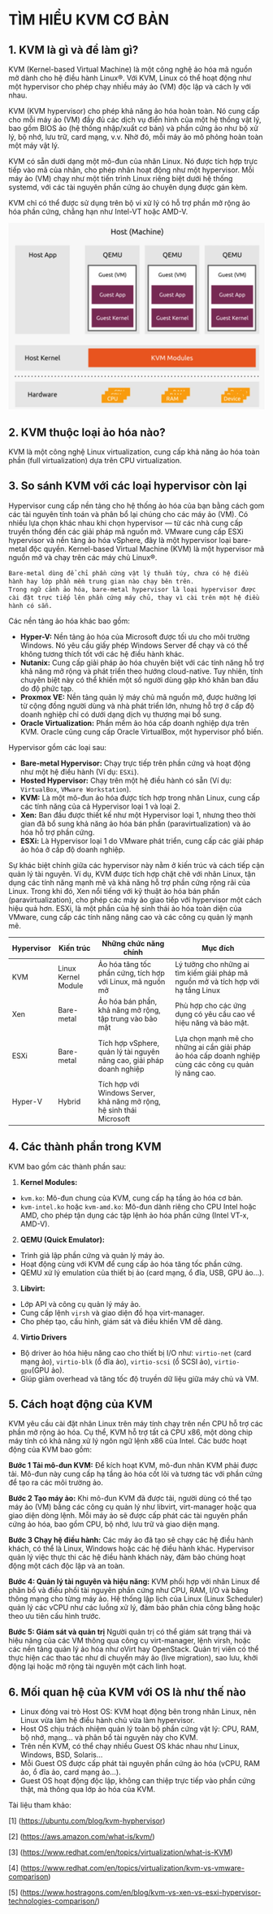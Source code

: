 # TÌM HIỂU KVM CƠ BẢN
## 1. KVM là gì và để làm gì?
KVM (Kernel-based Virtual Machine) là một công nghệ ảo hóa mã nguồn mở dành cho hệ điều hành Linux®. Với KVM, Linux có thể hoạt động như một hypervisor cho phép chạy nhiều máy ảo (VM) độc lập và cách ly với nhau.

KVM (KVM hypervisor) cho phép khả năng ảo hóa hoàn toàn. Nó cung cấp cho mỗi máy ảo (VM) đầy đủ các dịch vụ điển hình của một hệ thống vật lý, bao gồm BIOS ảo (hệ thống nhập/xuất cơ bản) và phần cứng ảo như bộ xử lý, bộ nhớ, lưu trữ, card mạng, v.v. Nhờ đó, mỗi máy ảo mô phỏng hoàn toàn một máy vật lý.

KVM có sẵn dưới dạng một mô-đun của nhân Linux. Nó được tích hợp trực tiếp vào mã của nhân, cho phép nhân hoạt động như một hypervisor. Mỗi máy ảo (VM) chạy như một tiến trình Linux riêng biệt dưới hệ thống systemd, với các tài nguyên phần cứng ảo chuyên dụng được gán kèm.

KVM chỉ có thể được sử dụng trên bộ vi xử lý có hỗ trợ phần mở rộng ảo hóa phần cứng, chẳng hạn như Intel-VT hoặc AMD-V.

![](../imgs/2.png)
## 2. KVM thuộc loại ảo hóa nào?
KVM là một công nghệ Linux virtualization, cung cấp khả năng ảo hóa toàn phần (full virtualization) dựa trên CPU virtualization.
## 3. So sánh KVM với các loại hypervisor còn lại
Hypervisor cung cấp nền tảng cho hệ thống ảo hóa của bạn bằng cách gom các tài nguyên tính toán và phân bổ lại chúng cho các máy ảo (VM). Có nhiều lựa chọn khác nhau khi chọn hypervisor — từ các nhà cung cấp truyền thống đến các giải pháp mã nguồn mở. VMware cung cấp ESXi hypervisor và nền tảng ảo hóa vSphere, đây là một hypervisor loại bare-metal độc quyền. Kernel-based Virtual Machine (KVM) là một hypervisor mã nguồn mở và chạy trên các máy chủ Linux®.

```
Bare-metal dùng để chỉ phần cứng vật lý thuần túy, chưa có hệ điều hành hay lớp phần mềm trung gian nào chạy bên trên.
Trong ngữ cảnh ảo hóa, bare-metal hypervisor là loại hypervisor được cài đặt trực tiếp lên phần cứng máy chủ, thay vì cài trên một hệ điều hành có sẵn.
```
Các nền tảng ảo hóa khác bao gồm:

- **Hyper-V:** Nền tảng ảo hóa của Microsoft được tối ưu cho môi trường Windows. Nó yêu cầu giấy phép Windows Server để chạy và có thể không tương thích tốt với các hệ điều hành khác.
- **Nutanix:** Cung cấp giải pháp ảo hóa chuyên biệt với các tính năng hỗ trợ khả năng mở rộng và phát triển theo hướng cloud-native. Tuy nhiên, tính chuyên biệt này có thể khiến một số người dùng gặp khó khăn ban đầu do độ phức tạp.
- **Proxmox VE:** Nền tảng quản lý máy chủ mã nguồn mở, được hưởng lợi từ cộng đồng người dùng và nhà phát triển lớn, nhưng hỗ trợ ở cấp độ doanh nghiệp chỉ có dưới dạng dịch vụ thương mại bổ sung.
- **Oracle Virtualization:** Phần mềm ảo hóa cấp doanh nghiệp dựa trên KVM. Oracle cũng cung cấp Oracle VirtualBox, một hypervisor phổ biến.

Hypervisor gồm các loại sau:

- **Bare-metal Hypervisor:** Chạy trực tiếp trên phần cứng và hoạt động như một hệ điều hành (Ví dụ: `ESXi`).
- **Hosted Hypervisor:** Chạy trên một hệ điều hành có sẵn (Ví dụ: `VirtualBox`, `VMware Workstation`).
- **KVM:** Là một mô-đun ảo hóa được tích hợp trong nhân Linux, cung cấp các tính năng của cả Hypervisor loại 1 và loại 2.
- **Xen:** Ban đầu được thiết kế như một Hypervisor loại 1, nhưng theo thời gian đã bổ sung khả năng ảo hóa bán phần (paravirtualization) và ảo hóa hỗ trợ phần cứng.
- **ESXi:** Là Hypervisor loại 1 do VMware phát triển, cung cấp các giải pháp ảo hóa ở cấp độ doanh nghiệp.

Sự khác biệt chính giữa các hypervisor này nằm ở kiến trúc và cách tiếp cận quản lý tài nguyên. Ví dụ, KVM được tích hợp chặt chẽ với nhân Linux, tận dụng các tính năng mạnh mẽ và khả năng hỗ trợ phần cứng rộng rãi của Linux. Trong khi đó, Xen nổi tiếng với kỹ thuật ảo hóa bán phần (paravirtualization), cho phép các máy ảo giao tiếp với hypervisor một cách hiệu quả hơn. ESXi, là một phần của hệ sinh thái ảo hóa toàn diện của VMware, cung cấp các tính năng nâng cao và các công cụ quản lý mạnh mẽ.

|Hypervisor|Kiến trúc|Những chức năng chính|Mục đích|
|---|---|---|---|
|KVM|Linux Kernel Module|Ảo hóa tăng tốc phần cứng, tích hợp với Linux, mã nguồn mở|Lý tưởng cho những ai tìm kiếm giải pháp mã nguồn mở và tích hợp với hạ tầng Linux|
|Xen|Bare-metal|Ảo hóa bán phần, khả năng mở rộng, tập trung vào bảo mật|Phù hợp cho các ứng dụng có yêu cầu cao về hiệu năng và bảo mật.|
|ESXi|Bare-metal|Tích hợp vSphere, quản lý tài nguyên nâng cao, giải pháp doanh nghiệp|Lựa chọn mạnh mẽ cho những ai cần giải pháp ảo hóa cấp doanh nghiệp cùng các công cụ quản lý nâng cao.|
|Hyper-V|Hybrid|Tích hợp với Windows Server, khả năng mở rộng, hệ sinh thái Microsoft|
## 4. Các thành phần trong KVM
KVM bao gồm các thành phần sau:
1. **Kernel Modules:**
- `kvm.ko`: Mô-đun chung của KVM, cung cấp hạ tầng ảo hóa cơ bản.
- `kvm-intel.ko` hoặc `kvm-amd.ko`: Mô-đun dành riêng cho CPU Intel hoặc AMD, cho phép tận dụng các tập lệnh ảo hóa phần cứng (Intel VT-x, AMD-V).
2. **QEMU (Quick Emulator):**
- Trình giả lập phần cứng và quản lý máy ảo.
- Hoạt động cùng với KVM để cung cấp ảo hóa tăng tốc phần cứng.
- QEMU xử lý emulation của thiết bị ảo (card mạng, ổ đĩa, USB, GPU ảo...).
3. **Libvirt:**
- Lớp API và công cụ quản lý máy ảo.
- Cung cấp lệnh `virsh` và giao diện đồ họa virt-manager.
- Cho phép tạo, cấu hình, giám sát và điều khiển VM dễ dàng.
4. **Virtio Drivers**
- Bộ driver ảo hóa hiệu năng cao cho thiết bị I/O như: `virtio-net` (card mạng ảo), `virtio-blk` (ổ đĩa ảo), `virtio-scsi` (ổ SCSI ảo), `virtio-gpu`(GPU ảo).
- Giúp giảm overhead và tăng tốc độ truyền dữ liệu giữa máy chủ và VM.
## 5. Cách hoạt động của KVM
KVM yêu cầu cài đặt nhân Linux trên máy tính chạy trên nền CPU hỗ trợ các phần mở rộng ảo hóa. Cụ thể, KVM hỗ trợ tất cả CPU x86, một dòng chip máy tính có khả năng xử lý ngôn ngữ lệnh x86 của Intel. Các bước hoạt động của KVM bao gồm:

**Bước 1 Tải mô-đun KVM:** Để kích hoạt KVM, mô-đun nhân KVM phải được tải. Mô-đun này cung cấp hạ tầng ảo hóa cốt lõi và tương tác với phần cứng để tạo ra các môi trường ảo.

**Bước 2 Tạo máy ảo:** Khi mô-đun KVM đã được tải, người dùng có thể tạo máy ảo (VM) bằng các công cụ quản lý như libvirt, virt-manager hoặc qua giao diện dòng lệnh. Mỗi máy ảo sẽ được cấp phát các tài nguyên phần cứng ảo hóa, bao gồm CPU, bộ nhớ, lưu trữ và giao diện mạng.

**Bước 3 Chạy hệ điều hành:** Các máy ảo đã tạo sẽ chạy các hệ điều hành khách, có thể là Linux, Windows hoặc các hệ điều hành khác. Hypervisor quản lý việc thực thi các hệ điều hành khách này, đảm bảo chúng hoạt động một cách độc lập và an toàn.

**Bước 4: Quản lý tài nguyên và hiệu năng:** KVM phối hợp với nhân Linux để phân bổ và điều phối tài nguyên phần cứng như CPU, RAM, I/O và băng thông mạng cho từng máy ảo. Hệ thống lập lịch của Linux (Linux Scheduler) quản lý các vCPU như các luồng xử lý, đảm bảo phân chia công bằng hoặc theo ưu tiên cấu hình trước.

**Bước 5: Giám sát và quản trị** Người quản trị có thể giám sát trạng thái và hiệu năng của các VM thông qua công cụ virt-manager, lệnh virsh, hoặc các nền tảng quản lý ảo hóa như oVirt hay OpenStack. Quản trị viên có thể thực hiện các thao tác như di chuyển máy ảo (live migration), sao lưu, khởi động lại hoặc mở rộng tài nguyên một cách linh hoạt.

## 6. Mối quan hệ của KVM với OS là như thế nào
- Linux đóng vai trò Host OS: KVM hoạt động bên trong nhân Linux, nên Linux vừa làm hệ điều hành chủ vừa làm hypervisor.
- Host OS chịu trách nhiệm quản lý toàn bộ phần cứng vật lý: CPU, RAM, bộ nhớ, mạng… và phân bổ tài nguyên này cho KVM.
- Trên nền KVM, có thể chạy nhiều Guest OS khác nhau như Linux, Windows, BSD, Solaris…
- Mỗi Guest OS được cấp phát tài nguyên phần cứng ảo hóa (vCPU, RAM ảo, ổ đĩa ảo, card mạng ảo…).
- Guest OS hoạt động độc lập, không can thiệp trực tiếp vào phần cứng thật, mà thông qua lớp ảo hóa của KVM.



Tài liệu tham khảo:

[1] (https://ubuntu.com/blog/kvm-hyphervisor)

[2] (https://aws.amazon.com/what-is/kvm/)

[3] (https://www.redhat.com/en/topics/virtualization/what-is-KVM)

[4] (https://www.redhat.com/en/topics/virtualization/kvm-vs-vmware-comparison)

[5] (https://www.hostragons.com/en/blog/kvm-vs-xen-vs-esxi-hypervisor-technologies-comparison/)